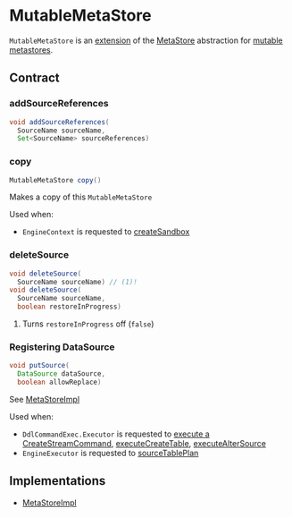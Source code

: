 # MutableMetaStore

`MutableMetaStore` is an [extension](#contract) of the [MetaStore](MetaStore.md) abstraction for [mutable metastores](#implementations).

## Contract

### <span id="addSourceReferences"> addSourceReferences

```java
void addSourceReferences(
  SourceName sourceName,
  Set<SourceName> sourceReferences)
```

### <span id="copy"> copy

```java
MutableMetaStore copy()
```

Makes a copy of this `MutableMetaStore`

Used when:

* `EngineContext` is requested to [createSandbox](EngineContext.md#createSandbox)

### <span id="deleteSource"> deleteSource

```java
void deleteSource(
  SourceName sourceName) // (1)!
void deleteSource(
  SourceName sourceName,
  boolean restoreInProgress)
```

1. Turns `restoreInProgress` off (`false`)

### <span id="putSource"> Registering DataSource

```java
void putSource(
  DataSource dataSource,
  boolean allowReplace)
```

See [MetaStoreImpl](MetaStoreImpl.md#putSource)

Used when:

* `DdlCommandExec.Executor` is requested to [execute a CreateStreamCommand](DdlCommandExec.Executor.md#executeCreateStream), [executeCreateTable](DdlCommandExec.Executor.md#executeCreateTable), [executeAlterSource](DdlCommandExec.Executor.md#executeAlterSource)
* `EngineExecutor` is requested to [sourceTablePlan](EngineExecutor.md#sourceTablePlan)

## Implementations

* [MetaStoreImpl](MetaStoreImpl.md)
